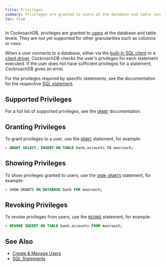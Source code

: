 ```yaml
---
title: Privileges
summary: Privileges are granted to users at the database and table levels. They are not yet supported for other granularities such as columns or rows.
toc: true
---
```


In CockroachDB, privileges are granted to [users](create-and-manage-users.html) at the database and table levels. They are not yet supported for other granularities such as columns or rows.

When a user connects to a database, either via the [built-in SQL client](use-the-built-in-sql-client.html) or a [client driver](install-client-drivers.html), CockroachDB checks the user's privileges for each statement executed. If the user does not have sufficient privileges for a statement, CockroachDB gives an error.

For the privileges required by specific statements, see the documentation for the respective [SQL statement](sql-statements.html).


## Supported Privileges

For a full list of supported privileges, see the [`GRANT`](grant.html) documentation.

## Granting Privileges

To grant privileges to a user, use the [`GRANT`](grant.html) statement, for example: 

~~~ sql
> GRANT SELECT, INSERT ON TABLE bank.accounts TO maxroach;
~~~

## Showing Privileges

To show privileges granted to users, use the [`SHOW GRANTS`](show-grants.html) statement, for example:

~~~ sql
> SHOW GRANTS ON DATABASE bank FOR maxroach;
~~~

## Revoking Privileges

To revoke privileges from users, use the [`REVOKE`](revoke.html) statement, for example:

~~~ sql
> REVOKE INSERT ON TABLE bank.accounts FROM maxroach;
~~~

## See Also

- [Create & Manage Users](create-and-manage-users.html)
- [SQL Statements](sql-statements.html)